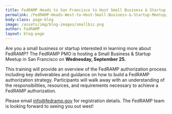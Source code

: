 ```yaml
---
title: FedRAMP Heads to San Francisco to Host Small Business & Startup Meetup
permalink: /FedRAMP-Heads-West-to-Host-Small-Business-&-Startup-Meetup/
body-class: page-blog
image: /assets/img/blog-images/smallbiz.png
author: FedRAMP
layout: blog-page
---
```

Are you a small business or startup interested in learning more about FedRAMP? The FedRAMP PMO is hosting a Small Business & Startup Meetup in San Francisco on **Wednesday, September 25.** 

This training will provide an overview of the FedRAMP authorization process including key deliverables and guidance on how to build a FedRAMP authorization strategy. Participants will walk away with an understanding of the responsibilities, resources, and requirements necessary to achieve a FedRAMP authorization. 

Please email  <a href="mailto:info@fedramp.gov">info@fedramp.gov</a> for registration details. The FedRAMP team is looking forward to seeing you out west!

